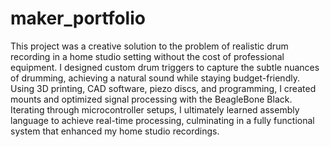# maker_portfolio

This project was a creative solution to the problem of realistic drum recording in a home studio setting without the cost of professional equipment. I designed custom drum triggers to capture the subtle nuances of drumming, achieving a natural sound while staying budget-friendly. Using 3D printing, CAD software, piezo discs, and programming, I created mounts and optimized signal processing with the BeagleBone Black. Iterating through microcontroller setups, I ultimately learned assembly language to achieve real-time processing, culminating in a fully functional system that enhanced my home studio recordings.

